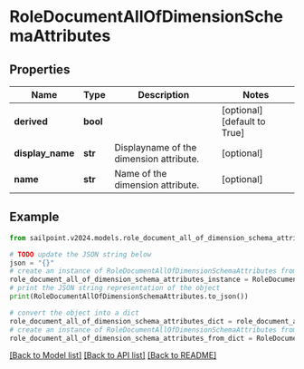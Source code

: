 # RoleDocumentAllOfDimensionSchemaAttributes


## Properties

Name | Type | Description | Notes
------------ | ------------- | ------------- | -------------
**derived** | **bool** |  | [optional] [default to True]
**display_name** | **str** | Displayname of the dimension attribute. | [optional] 
**name** | **str** | Name of the dimension attribute. | [optional] 

## Example

```python
from sailpoint.v2024.models.role_document_all_of_dimension_schema_attributes import RoleDocumentAllOfDimensionSchemaAttributes

# TODO update the JSON string below
json = "{}"
# create an instance of RoleDocumentAllOfDimensionSchemaAttributes from a JSON string
role_document_all_of_dimension_schema_attributes_instance = RoleDocumentAllOfDimensionSchemaAttributes.from_json(json)
# print the JSON string representation of the object
print(RoleDocumentAllOfDimensionSchemaAttributes.to_json())

# convert the object into a dict
role_document_all_of_dimension_schema_attributes_dict = role_document_all_of_dimension_schema_attributes_instance.to_dict()
# create an instance of RoleDocumentAllOfDimensionSchemaAttributes from a dict
role_document_all_of_dimension_schema_attributes_from_dict = RoleDocumentAllOfDimensionSchemaAttributes.from_dict(role_document_all_of_dimension_schema_attributes_dict)
```
[[Back to Model list]](../README.md#documentation-for-models) [[Back to API list]](../README.md#documentation-for-api-endpoints) [[Back to README]](../README.md)


